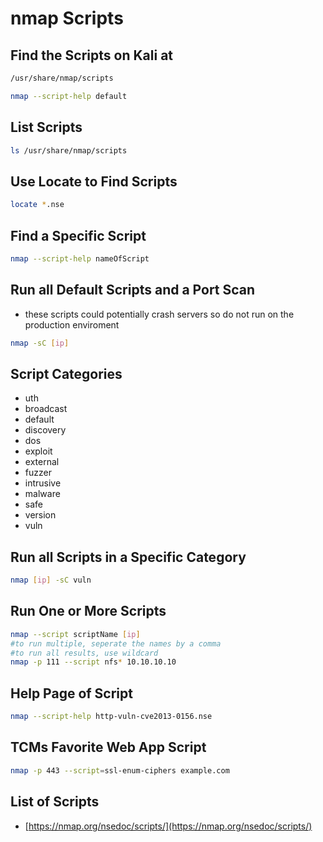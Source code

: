 # nmap Scripts

## Find the Scripts on Kali at

```bash
/usr/share/nmap/scripts
```

```bash
nmap --script-help default
```

## List Scripts

```bash
ls /usr/share/nmap/scripts
```

## Use Locate to Find Scripts

```bash
locate *.nse
```

## Find a Specific Script

```bash
nmap --script-help nameOfScript
```

## Run all Default Scripts and a Port Scan

* these scripts could potentially crash servers so do not run on the production enviroment

```bash
nmap -sC [ip]
```

## Script Categories

* uth
* broadcast
* default
* discovery
* dos
* exploit
* external
* fuzzer
* intrusive
* malware
* safe
* version
* vuln

## Run all Scripts in a Specific Category

```bash
nmap [ip] -sC vuln
```

## Run One or More Scripts

```bash
nmap --script scriptName [ip]
#to run multiple, seperate the names by a comma
#to run all results, use wildcard
nmap -p 111 --script nfs* 10.10.10.10
```

## Help Page of Script

```bash
nmap --script-help http-vuln-cve2013-0156.nse
```

## TCMs Favorite Web App Script

```bash
nmap -p 443 --script=ssl-enum-ciphers example.com
```

## List of Scripts

* [https://nmap.org/nsedoc/scripts/](https://nmap.org/nsedoc/scripts/)
